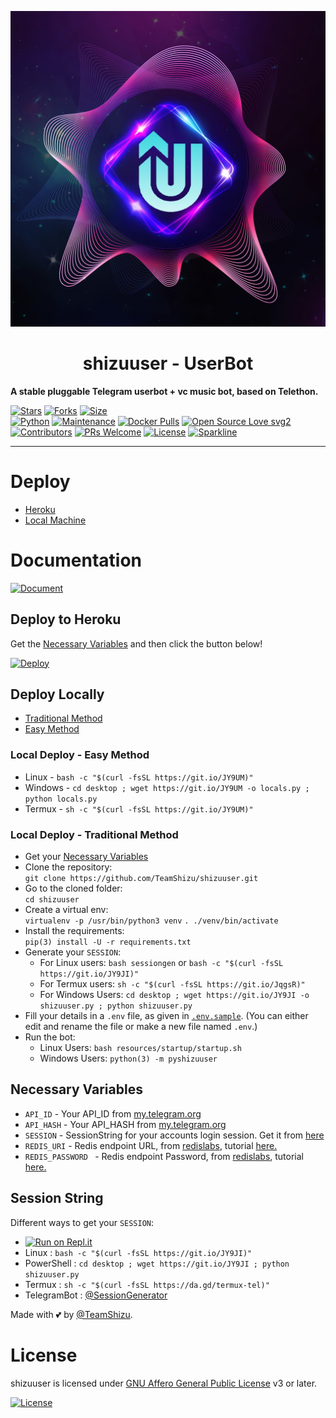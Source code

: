<p align="center">
  <img src="./resources/extras/logo_readme.jpg" alt="TeamShizu Logo">
</p>
<h1 align="center">
  <b>shizuuser - UserBot</b>
</h1>

<b>A stable pluggable Telegram userbot + vc music bot, based on Telethon.</b>   

[![Stars](https://img.shields.io/github/stars/TeamShizu/shizuuser?style=flat-square&color=yellow)](https://github.com/TeamShizu/shizuuser/stargazers)
[![Forks](https://img.shields.io/github/forks/TeamShizu/shizuuser?style=flat-square&color=orange)](https://github.com/TeamShizu/shizuuser/fork)
[![Size](https://img.shields.io/github/repo-size/TeamShizu/shizuuser?style=flat-square&color=green)](https://github.com/TeamShizu/shizuuser/)   
[![Python](https://img.shields.io/badge/Python-v3.9-blue)](https://www.python.org/)
[![Maintenance](https://img.shields.io/badge/Maintained%3F-yes-green.svg)](https://github.com/TeamShizu/shizuuser/graphs/commit-activity)
[![Docker Pulls](https://img.shields.io/docker/pulls/programmingerror/shizuuser?style=flat-square)](https://img.shields.io/docker/pulls/programmingerror/shizuuser?style=flat-square)
[![Open Source Love svg2](https://badges.frapsoft.com/os/v2/open-source.svg?v=103)](https://github.com/TeamShizu/shizuuser)   
[![Contributors](https://img.shields.io/github/contributors/TeamShizu/shizuuser?style=flat-square&color=green)](https://github.com/TeamShizu/shizuuser/graphs/contributors)
[![PRs Welcome](https://img.shields.io/badge/PRs-welcome-brightgreen.svg?style=flat-square)](https://makeapullrequest.com)
[![License](https://img.shields.io/badge/License-AGPL-blue)](https://github.com/TeamShizu/shizuuser/blob/main/LICENSE)
[![Sparkline](https://stars.medv.io/TeamShizu/shizuuser.svg)](https://stars.medv.io/TeamShizu/shizuuser)

----

# Deploy
- [Heroku](#Deploy-to-Heroku)
- [Local Machine](#Deploy-Locally)

# Documentation 
[![Document](https://img.shields.io/badge/Documentation-shizuuser-blue)](http://shizuuser.tech/)


## Deploy to Heroku
Get the [Necessary Variables](#Necessary-Variables) and then click the button below!  

[![Deploy](https://www.herokucdn.com/deploy/button.svg)](https://dashboard.heroku.com/new?template=https%3A%2F%2Fgithub.com%2FTeamShizu%2Fshizuuser)

## Deploy Locally
- [Traditional Method](#local-deploy---traditional-method)
- [Easy Method](#local-deploy---easy-method)

### Local Deploy - Easy Method
- Linux - `bash -c "$(curl -fsSL https://git.io/JY9UM)"`
- Windows - `cd desktop ; wget https://git.io/JY9UM -o locals.py ; python locals.py`
- Termux - `sh -c "$(curl -fsSL https://git.io/JY9UM)"`

### Local Deploy - Traditional Method
- Get your [Necessary Variables](#Necessary-Variables)
- Clone the repository: <br />
`git clone https://github.com/TeamShizu/shizuuser.git`
- Go to the cloned folder: <br />
`cd shizuuser`
- Create a virtual env:   <br />
`virtualenv -p /usr/bin/python3 venv`
`. ./venv/bin/activate`
- Install the requirements:   <br />
`pip(3) install -U -r requirements.txt`
- Generate your `SESSION`:
  - For Linux users:
    `bash sessiongen`
     or
    `bash -c "$(curl -fsSL https://git.io/JY9JI)"`
  - For Termux users:
    `sh -c "$(curl -fsSL https://git.io/JqgsR)"`
  - For Windows Users:
    `cd desktop ; wget https://git.io/JY9JI -o shizuuser.py ; python shizuuser.py`
- Fill your details in a `.env` file, as given in [`.env.sample`](https://github.com/TeamShizu/shizuuser/blob/main/.env.sample).
(You can either edit and rename the file or make a new file named `.env`.)
- Run the bot:
  - Linux Users:
   `bash resources/startup/startup.sh`
  - Windows Users:
    `python(3) -m pyshizuuser`

## Necessary Variables
- `API_ID` - Your API_ID from [my.telegram.org](https://my.telegram.org/)
- `API_HASH` - Your API_HASH from [my.telegram.org](https://my.telegram.org/)
- `SESSION` - SessionString for your accounts login session. Get it from [here](#Session-String)
- `REDIS_URI` - Redis endpoint URL, from [redislabs](http://redislabs.com/), tutorial [here.](./resources/extras/redistut.md)
- `REDIS_PASSWORD ` - Redis endpoint Password, from [redislabs](http://redislabs.com/), tutorial [here.](./resources/extras/redistut.md)

## Session String
Different ways to get your `SESSION`:
* [![Run on Repl.it](https://replit.com/badge/github/TeamShizu/shizuuser)](https://replit.com/@TeamShizu/ShizuUser)
* Linux : `bash -c "$(curl -fsSL https://git.io/JY9JI)"`
* PowerShell : `cd desktop ; wget https://git.io/JY9JI ; python shizuuser.py`
* Termux : `sh -c "$(curl -fsSL https://da.gd/termux-tel)"`
* TelegramBot : [@SessionGenerator](https://t.me/StringSessionGenerator_herobot)

Made with 💕 by [@TeamShizu](https://t.me/ShizuUpdates). <br />

# License
shizuuser is licensed under [GNU Affero General Public License](https://www.gnu.org/licenses/agpl-3.0.en.html) v3 or later.

[![License](https://www.gnu.org/graphics/agplv3-155x51.png)](LICENSE)


